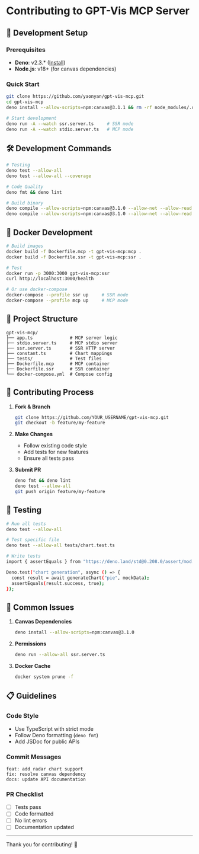 # Contributing to GPT-Vis MCP Server

## 🚀 Development Setup

### Prerequisites

- **Deno**: v2.3.\*
  ([Install](https://deno.land/manual/getting_started/installation))
- **Node.js**: v18+ (for canvas dependencies)

### Quick Start

```bash
git clone https://github.com/yaonyan/gpt-vis-mcp.git
cd gpt-vis-mcp
deno install --allow-scripts=npm:canvas@3.1.1 && rm -rf node_modules/.deno/canvas@2.11.2 &&  cp -r node_modules/.deno/canvas@3.1.1 node_modules/.deno/canvas@2.11.2

# Start development
deno run -A --watch ssr.server.ts     # SSR mode
deno run -A --watch stdio.server.ts   # MCP mode
```

## 🛠️ Development Commands

```bash
# Testing
deno test --allow-all
deno test --allow-all --coverage

# Code Quality
deno fmt && deno lint

# Build binary
deno compile --allow-scripts=npm:canvas@3.1.0 --allow-net --allow-read --allow-write --allow-env --output bin/gpt-vis-mcp-ssr ssr.server.ts
deno compile --allow-scripts=npm:canvas@3.1.0 --allow-net --allow-read --allow-write --allow-env --output bin/gpt-vis-mcp-stdio stdio.server.ts
```

## 🐳 Docker Development

```bash
# Build images
docker build -f Dockerfile.mcp -t gpt-vis-mcp:mcp .
docker build -f Dockerfile.ssr -t gpt-vis-mcp:ssr .

# Test
docker run -p 3000:3000 gpt-vis-mcp:ssr
curl http://localhost:3000/health

# Or use docker-compose
docker-compose --profile ssr up     # SSR mode
docker-compose --profile mcp up     # MCP mode
```

## 📁 Project Structure

```
gpt-vis-mcp/
├── app.ts              # MCP server logic
├── stdio.server.ts     # MCP stdio server
├── ssr.server.ts       # SSR HTTP server
├── constant.ts         # Chart mappings
├── tests/              # Test files
├── Dockerfile.mcp      # MCP container
├── Dockerfile.ssr      # SSR container
└── docker-compose.yml  # Compose config
```

## 🤝 Contributing Process

1. **Fork & Branch**

   ```bash
   git clone https://github.com/YOUR_USERNAME/gpt-vis-mcp.git
   git checkout -b feature/my-feature
   ```

2. **Make Changes**

   - Follow existing code style
   - Add tests for new features
   - Ensure all tests pass

3. **Submit PR**
   ```bash
   deno fmt && deno lint
   deno test --allow-all
   git push origin feature/my-feature
   ```

## 🧪 Testing

```bash
# Run all tests
deno test --allow-all

# Test specific file
deno test --allow-all tests/chart.test.ts

# Write tests
import { assertEquals } from "https://deno.land/std@0.208.0/assert/mod.ts";

Deno.test("chart generation", async () => {
  const result = await generateChart("pie", mockData);
  assertEquals(result.success, true);
});
```

## 🐛 Common Issues

1. **Canvas Dependencies**

   ```bash
   deno install --allow-scripts=npm:canvas@3.1.0
   ```

2. **Permissions**

   ```bash
   deno run --allow-all ssr.server.ts
   ```

3. **Docker Cache**
   ```bash
   docker system prune -f
   ```

## 📋 Guidelines

### Code Style

- Use TypeScript with strict mode
- Follow Deno formatting (`deno fmt`)
- Add JSDoc for public APIs

### Commit Messages

```
feat: add radar chart support
fix: resolve canvas dependency
docs: update API documentation
```

### PR Checklist

- [ ] Tests pass
- [ ] Code formatted
- [ ] No lint errors
- [ ] Documentation updated

---

Thank you for contributing! 🎉
